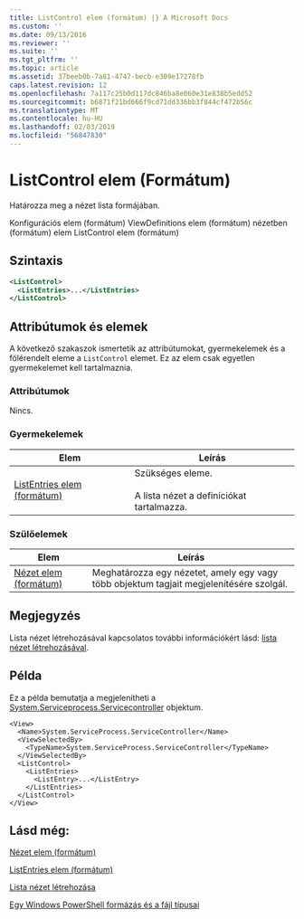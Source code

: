 ```yaml
---
title: ListControl elem (formátum) |} A Microsoft Docs
ms.custom: ''
ms.date: 09/13/2016
ms.reviewer: ''
ms.suite: ''
ms.tgt_pltfrm: ''
ms.topic: article
ms.assetid: 37beeb0b-7a81-4747-becb-e309e17278fb
caps.latest.revision: 12
ms.openlocfilehash: 7a117c25b0d117dc846ba8e060e31e838b5edd52
ms.sourcegitcommit: b6871f21bd666f9cd71dd336bb3f844cf472b56c
ms.translationtype: MT
ms.contentlocale: hu-HU
ms.lasthandoff: 02/03/2019
ms.locfileid: "56847830"
---
```

# <a name="listcontrol-element-format"></a>ListControl elem (Formátum)

Határozza meg a nézet lista formájában.

Konfigurációs elem (formátum) ViewDefinitions elem (formátum) nézetben (formátum) elem ListControl elem (formátum)

## <a name="syntax"></a>Szintaxis

```xml
<ListControl>
  <ListEntries>...</ListEntries>
</ListControl>

```

## <a name="attributes-and-elements"></a>Attribútumok és elemek

A következő szakaszok ismertetik az attribútumokat, gyermekelemek és a fölérendelt eleme a `ListControl` elemet. Ez az elem csak egyetlen gyermekelemet kell tartalmaznia.

### <a name="attributes"></a>Attribútumok

Nincs.

### <a name="child-elements"></a>Gyermekelemek

|Elem|Leírás|
|-------------|-----------------|
|[ListEntries elem (formátum)](./listentries-element-for-listcontrol-format.md)|Szükséges eleme.<br /><br /> A lista nézet a definíciókat tartalmazza.|

### <a name="parent-elements"></a>Szülőelemek

|Elem|Leírás|
|-------------|-----------------|
|[Nézet elem (formátum)](./view-element-format.md)|Meghatározza egy nézetet, amely egy vagy több objektum tagjait megjelenítésére szolgál.|

## <a name="remarks"></a>Megjegyzés

Lista nézet létrehozásával kapcsolatos további információkért lásd: [lista nézet létrehozásával](./creating-a-list-view.md).

## <a name="example"></a>Példa

Ez a példa bemutatja a megjelenítheti a [System.Serviceprocess.Servicecontroller](/dotnet/api/System.ServiceProcess.ServiceController) objektum.

```
<View>
  <Name>System.ServiceProcess.ServiceController</Name>
  <ViewSelectedBy>
    <TypeName>System.ServiceProcess.ServiceController</TypeName>
  </ViewSelectedBy>
  <ListControl>
    <ListEntries>
      <ListEntry>...</ListEntry>
    </ListEntries>
  </ListControl>
</View>
```

## <a name="see-also"></a>Lásd még:

[Nézet elem (formátum)](./view-element-format.md)

[ListEntries elem (formátum)](./listentries-element-for-listcontrol-format.md)

[Lista nézet létrehozása](./creating-a-list-view.md)

[Egy Windows PowerShell formázás és a fájl típusai](./writing-a-powershell-formatting-file.md)
